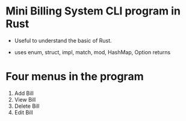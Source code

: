 # Mini Billing System CLI program in Rust 

- Useful to understand the basic of Rust.

- uses enum, struct, impl, match, mod, HashMap, Option returns

# Four menus in the program
1. Add Bill
2. View Bill
3. Delete Bill
4. Edit Bill